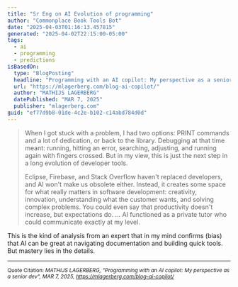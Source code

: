```yaml
---
title: "Sr Eng on AI Evolution of programming"
author: "Commonplace Book Tools Bot"
date: "2025-04-03T01:16:13.457815"
generated: "2025-04-02T22:15:00-05:00"
tags:
  - ai
  - programming
  - predictions
isBasedOn:
  type: "BlogPosting"
  headline: "Programming with an AI copilot: My perspective as a senior dev"
  url: "https://mlagerberg.com/blog-ai-copilot/"
  author: "MATHIJS LAGERBERG"
  datePublished: "MAR 7, 2025"
  publisher: "mlagerberg.com"
guid: "ef77d9b8-01de-4c2e-b102-c14abd784d0d"
---
```


> When I got stuck with a problem, I had two options: PRINT commands and a lot of dedication, or back to the library. Debugging at that time meant: running, hitting an error, searching, adjusting, and running again with fingers crossed. But in my view, this is just the next step in a long evolution of developer tools.
>
> Eclipse, Firebase, and Stack Overflow haven't replaced developers, and AI won't make us obsolete either. Instead, it creates some space for what really matters in software development: creativity, innovation, understanding what the customer wants, and solving complex problems. You could even say that productivity doesn't increase, but expectations do. ... AI functioned as a private tutor who could communicate exactly at my level.

This is the kind of analysis from an expert that in my mind confirms (bias) that AI can be great at navigating documentation and building quick tools. But mastery lies in the details.

---

<sub>Quote Citation: <cite>MATHIJS LAGERBERG, "Programming with an AI copilot: My perspective as a senior dev", MAR 7, 2025, <a href="https://mlagerberg.com/blog-ai-copilot/">https://mlagerberg.com/blog-ai-copilot/</a></cite></sub>